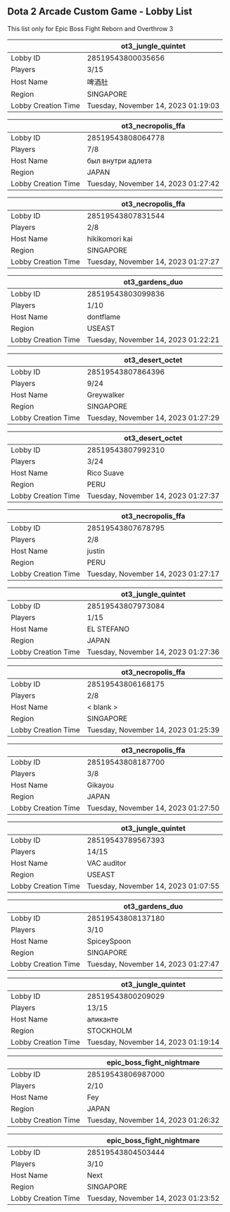 ## Dota 2 Arcade Custom Game - Lobby List

This list only for Epic Boss Fight Reborn and Overthrow 3

|  | ot3_jungle_quintet |
| ------ | ------ |
| Lobby ID | 28519543800035656 |
| Players | 3/15 |
| Host Name | 啤酒肚 |
| Region | SINGAPORE |
| Lobby Creation Time | Tuesday, November 14, 2023 01:19:03 |


|  | ot3_necropolis_ffa |
| ------ | ------ |
| Lobby ID | 28519543808064778 |
| Players | 7/8 |
| Host Name | был внутри адлета |
| Region | JAPAN |
| Lobby Creation Time | Tuesday, November 14, 2023 01:27:42 |


|  | ot3_necropolis_ffa |
| ------ | ------ |
| Lobby ID | 28519543807831544 |
| Players | 2/8 |
| Host Name | hikikomori kai |
| Region | SINGAPORE |
| Lobby Creation Time | Tuesday, November 14, 2023 01:27:27 |


|  | ot3_gardens_duo |
| ------ | ------ |
| Lobby ID | 28519543803099836 |
| Players | 1/10 |
| Host Name | dontflame |
| Region | USEAST |
| Lobby Creation Time | Tuesday, November 14, 2023 01:22:21 |


|  | ot3_desert_octet |
| ------ | ------ |
| Lobby ID | 28519543807864396 |
| Players | 9/24 |
| Host Name | Greywalker |
| Region | SINGAPORE |
| Lobby Creation Time | Tuesday, November 14, 2023 01:27:29 |


|  | ot3_desert_octet |
| ------ | ------ |
| Lobby ID | 28519543807992310 |
| Players | 3/24 |
| Host Name | Rico Suave |
| Region | PERU |
| Lobby Creation Time | Tuesday, November 14, 2023 01:27:37 |


|  | ot3_necropolis_ffa |
| ------ | ------ |
| Lobby ID | 28519543807678795 |
| Players | 2/8 |
| Host Name | justin |
| Region | PERU |
| Lobby Creation Time | Tuesday, November 14, 2023 01:27:17 |


|  | ot3_jungle_quintet |
| ------ | ------ |
| Lobby ID | 28519543807973084 |
| Players | 1/15 |
| Host Name | EL STEFANO |
| Region | JAPAN |
| Lobby Creation Time | Tuesday, November 14, 2023 01:27:36 |


|  | ot3_necropolis_ffa |
| ------ | ------ |
| Lobby ID | 28519543806168175 |
| Players | 2/8 |
| Host Name | < blank > |
| Region | SINGAPORE |
| Lobby Creation Time | Tuesday, November 14, 2023 01:25:39 |


|  | ot3_necropolis_ffa |
| ------ | ------ |
| Lobby ID | 28519543808187700 |
| Players | 3/8 |
| Host Name | Gikayou |
| Region | JAPAN |
| Lobby Creation Time | Tuesday, November 14, 2023 01:27:50 |


|  | ot3_jungle_quintet |
| ------ | ------ |
| Lobby ID | 28519543789567393 |
| Players | 14/15 |
| Host Name | VAC auditor |
| Region | USEAST |
| Lobby Creation Time | Tuesday, November 14, 2023 01:07:55 |


|  | ot3_gardens_duo |
| ------ | ------ |
| Lobby ID | 28519543808137180 |
| Players | 3/10 |
| Host Name | SpiceySpoon |
| Region | SINGAPORE |
| Lobby Creation Time | Tuesday, November 14, 2023 01:27:47 |


|  | ot3_jungle_quintet |
| ------ | ------ |
| Lobby ID | 28519543800209029 |
| Players | 13/15 |
| Host Name | аликанте |
| Region | STOCKHOLM |
| Lobby Creation Time | Tuesday, November 14, 2023 01:19:14 |


|  | epic_boss_fight_nightmare |
| ------ | ------ |
| Lobby ID | 28519543806987000 |
| Players | 2/10 |
| Host Name | Fey |
| Region | JAPAN |
| Lobby Creation Time | Tuesday, November 14, 2023 01:26:32 |


|  | epic_boss_fight_nightmare |
| ------ | ------ |
| Lobby ID | 28519543804503444 |
| Players | 3/10 |
| Host Name | Next |
| Region | SINGAPORE |
| Lobby Creation Time | Tuesday, November 14, 2023 01:23:52 |


